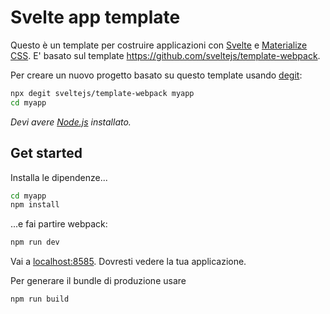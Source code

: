 # Svelte app template

Questo è un template per costruire applicazioni con [Svelte](https://svelte.dev) e [Materialize CSS](https://materializecss.com/). E' basato sul template https://github.com/sveltejs/template-webpack.

Per creare un nuovo progetto basato su questo template usando [degit](https://github.com/Rich-Harris/degit):

```bash
npx degit sveltejs/template-webpack myapp
cd myapp
```

*Devi avere [Node.js](https://nodejs.org) installato.*


## Get started

Installa le dipendenze...

```bash
cd myapp
npm install
```

...e fai partire webpack:

```bash
npm run dev
```

Vai a [localhost:8585](http://localhost:8585). Dovresti vedere la tua applicazione.

Per generare il bundle di produzione usare

```bash
npm run build
```
